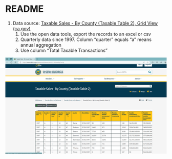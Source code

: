 # README

1. Data source: [Taxable Sales - By County (Taxable Table 2), Grid View (ca.gov)](https://www.cdtfa.ca.gov/dataportal/dataset.htm?url=TaxSalesByCounty)
    1. Use the open data tools, export the records to an excel or csv
    2. Quarterly data since 1997. Column “quarter” equals “a” means annual aggregation
    3. Use column “Total Taxable Transactions”

![image-20230918155516759](README.assets/image-20230918155516759.png)